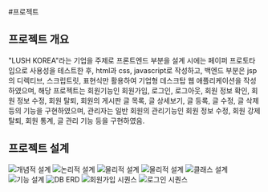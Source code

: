#프로젝트
## 프로젝트 개요
"LUSH KOREA"라는 기업을 주제로 프론트엔드 부분을 설계 시에는 페이퍼 프로토타입으로 사용성을 테스트한 후, html과 css, javascript로 작성하고, 백엔드 부분은 jsp의 디렉티브, 스크립트릿, 표현식만 활용하여 기업형 데스크탑 웹 애플리케이션을 작성하였으며, 해당 프로젝트는 회원기능인 회원가입, 로그인, 로그아웃, 회원 정보 확인, 회원 정보 수정, 회원 탈퇴, 회원의 게시판 글 목록, 글 상세보기, 글 등록, 글 수정, 글 삭제 등의 기능을 구현하였으며, 관리자는 일반 회원의 관리기능인 회원 정보 수정, 회원 강제 탈퇴, 회원 통계, 글 관리 기능 등을 구현하였음.

## 프로젝트 설계
![개념적 설계](./nsy/pro01/pro01/WebContent/database/pro01_01.png "개념적 설계")
![논리적 설계](./nsy/pro01/pro01/WebContent/database/pro01_02.png "논리적 설계")
![물리적 설계](./nsy/pro01/pro01/WebContent/database/pro01_03.png "물리적 설계1")
![물리적 설계](./nsy/pro01/pro01/WebContent/database/pro01_04.png "물리적 설계2")
![클래스 설계](./nsy/pro01/pro01/WebContent/database/pro01_05.png "클래스 설계")
![기능 설계](./nsy/pro01/pro01/WebContent/database/pro01_06.png "기능 설계")
![DB ERD](./nsy/pro01/pro01/WebContent/database/pro01_07.png "DB ERD")
![회원가입 시퀀스](./nsy/pro01/pro01/WebContent/database/pro01_08.png "회원가입 시퀀스")
![로그인 시퀀스](./nsy/pro01/pro01/WebContent/database/pro01_09.png "로그인 시퀀스")